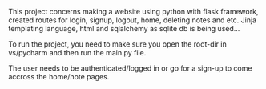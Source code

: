 This project concerns making a website using python with flask framework, created routes for login, signup, logout, home, deleting notes and etc. 
Jinja templating language, html and sqlalchemy as sqlite db is being used...

To run the project, you need to make sure you open the root-dir in vs/pycharm and then run the main.py file. 

The user needs to be authenticated/logged in or go for a sign-up to come accross the home/note pages. 
